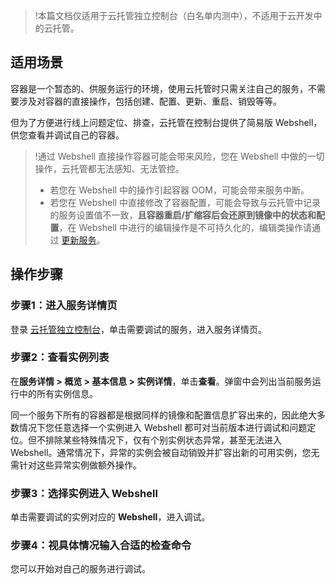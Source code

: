 > !本篇文档仅适用于云托管独立控制台（白名单内测中），不适用于云开发中的云托管。

## 适用场景

容器是一个暂态的、供服务运行的环境，使用云托管时只需关注自己的服务，不需要涉及对容器的直接操作，包括创建、配置、更新、重启、销毁等等。

但为了方便进行线上问题定位、排查，云托管在控制台提供了简易版 Webshell，供您查看并调试自己的容器。

> !通过 Webshell 直接操作容器可能会带来风险，您在 Webshell 中做的一切操作，云托管都无法感知、无法管控。
>
> - 若您在 Webshell 中的操作引起容器 OOM，可能会带来服务中断。
> - 若您在 Webshell 中直接修改了容器配置，可能会导致与云托管中记录的服务设置值不一致，**且容器重启/扩缩容后会还原到镜像中的状态和配置**，在 Webshell 中进行的编辑操作是不可持久化的，编辑类操作请通过 [更新服务](https://cloud.tencent.com/document/product/1243/77192)。

## 操作步骤

### 步骤1：进入服务详情页

登录 [云托管独立控制台](https://console.cloud.tencent.com/tcbr)，单击需要调试的服务，进入服务详情页。

### 步骤2：查看实例列表

在**服务详情 > 概览 > 基本信息 > 实例详情**，单击**查看**。弹窗中会列出当前服务运行中的所有实例信息。

同一个服务下所有的容器都是根据同样的镜像和配置信息扩容出来的，因此绝大多数情况下您任意选择一个实例进入 Webshell 都可对当前版本进行调试和问题定位。但不排除某些特殊情况下，仅有个别实例状态异常，甚至无法进入 Webshell。通常情况下，异常的实例会被自动销毁并扩容出新的可用实例，您无需针对这些异常实例做额外操作。

### 步骤3：选择实例进入 Webshell

单击需要调试的实例对应的 **Webshell**，进入调试。

### 步骤4：视具体情况输入合适的检查命令

您可以开始对自己的服务进行调试。
